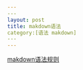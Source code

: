 ```yaml
---
​---
layout: post
title: makdown语法
category:[语法 makdown]
​---
---
```


[makdown语法规则](<https://www.jianshu.com/p/a6a6a22e9393>)

